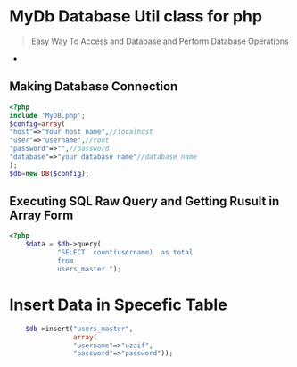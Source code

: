 # MyDb Database Util class for php

> Easy Way To Access and Database and Perform Database Operations

-



## Making Database Connection

```php
<?php
include 'MyDB.php';
$config=array(
"host"=>"Your host name",//localhost 
"user"=>"username",//root
"password"=>"",//password
"database"=>"your database name"//database name
);
$db=new DB($config);
```
## Executing SQL Raw Query and Getting Rusult in  Array Form

```php
<?php
	$data = $db->query(
			"SELECT  count(username)  as total 
			from
			users_master ");
```

# Insert Data in Specefic Table 

```php
	$db->insert("users_master",
				array(
				"username"=>"uzaif",
				"password"=>"password")); 
```

